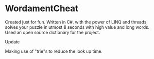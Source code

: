 WordamentCheat
==============

Created just for fun.
Written in C#, with the power of LINQ and threads, solves your puzzle in utmost 8 seconds with high value and long words.
Used an open source dictionary for the project.

Update

Making use of "trie"s to reduce the look up time.
